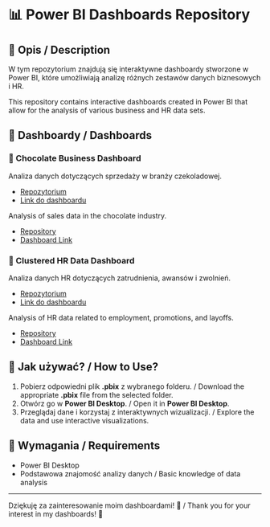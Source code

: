 # 📊 Power BI Dashboards Repository

## 📌 Opis / Description
W tym repozytorium znajdują się interaktywne dashboardy stworzone w Power BI, które umożliwiają analizę różnych zestawów danych biznesowych i HR.

This repository contains interactive dashboards created in Power BI that allow for the analysis of various business and HR data sets.

## 📂 Dashboardy / Dashboards
### 🍫 Chocolate Business Dashboard
Analiza danych dotyczących sprzedaży w branży czekoladowej.
- [Repozytorium](./Chocolate/)
- [Link do dashboardu](https://mckpk-my.sharepoint.com/:u:/g/personal/szymon_skrzypek_student_pk_edu_pl/Eaj4clnqTFtCnSDpzIVbZeoBhfajhXViDLGql1lEcDSLkA?e=FAxgcH)

Analysis of sales data in the chocolate industry.
- [Repository](./Chocolate/)
- [Dashboard Link](https://mckpk-my.sharepoint.com/:u:/g/personal/szymon_skrzypek_student_pk_edu_pl/Eaj4clnqTFtCnSDpzIVbZeoBhfajhXViDLGql1lEcDSLkA?e=FAxgcH)

### 👥 Clustered HR Data Dashboard
Analiza danych HR dotyczących zatrudnienia, awansów i zwolnień.
- [Repozytorium]([./Clustered_HR_Data/](https://github.com/szymons3234/Power-BI/tree/main/Clustered%20HR%20Data))
- [Link do dashboardu](TU_WSTAW_LINK)

Analysis of HR data related to employment, promotions, and layoffs.
- [Repository]([./Clustered_HR_Data/](https://github.com/szymons3234/Power-BI/tree/main/Clustered%20HR%20Data))
- [Dashboard Link](INSERT_LINK_HERE)

## 🚀 Jak używać? / How to Use?
1. Pobierz odpowiedni plik **.pbix** z wybranego folderu. / Download the appropriate **.pbix** file from the selected folder.
2. Otwórz go w **Power BI Desktop**. / Open it in **Power BI Desktop**.
3. Przeglądaj dane i korzystaj z interaktywnych wizualizacji. / Explore the data and use interactive visualizations.

## 📌 Wymagania / Requirements
- Power BI Desktop
- Podstawowa znajomość analizy danych / Basic knowledge of data analysis

---
Dziękuję za zainteresowanie moim dashboardami! 🚀 / Thank you for your interest in my dashboards! 🚀


